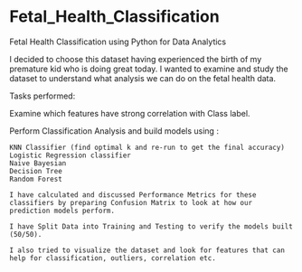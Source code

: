 # Fetal_Health_Classification
Fetal Health Classification using Python for Data Analytics

I decided to choose this dataset having experienced the birth of my premature kid who is doing great today. 
I wanted to examine and study the dataset to understand what analysis we can do on the fetal health data. 

Tasks performed: 

Examine which features have strong correlation with Class label. 

Perform Classification Analysis and build models using :

    KNN Classifier (find optimal k and re-run to get the final accuracy)
    Logistic Regression classifier
    Naive Bayesian
    Decision Tree
    Random Forest 
    
    I have calculated and discussed Performance Metrics for these classifiers by preparing Confusion Matrix to look at how our prediction models perform. 
    
    I have Split Data into Training and Testing to verify the models built (50/50). 
    
    I also tried to visualize the dataset and look for features that can help for classification, outliers, correlation etc.
